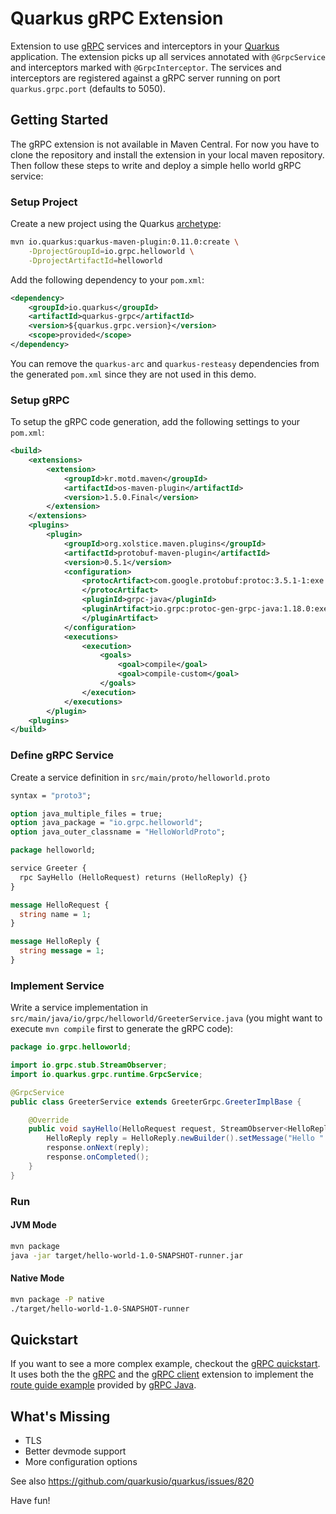 # Quarkus gRPC Extension

Extension to use [gRPC](https://grpc.io/) services and interceptors in your [Quarkus](https://quarkus.io) application. The extension picks up all services annotated with `@GrpcService` and interceptors marked with `@GrpcInterceptor`. The services and interceptors are registered against a gRPC server running on port `quarkus.grpc.port` (defaults to 5050).

## Getting Started

The gRPC extension is not available in Maven Central. For now you have to clone the repository and install the extension in your local maven repository. Then follow these steps to write and deploy a simple hello world gRPC service:

### Setup Project

Create a new project using the Quarkus [archetype](https://quarkus.io/guides/getting-started-guide#bootstrapping-the-project):

```bash
mvn io.quarkus:quarkus-maven-plugin:0.11.0:create \
    -DprojectGroupId=io.grpc.helloworld \
    -DprojectArtifactId=helloworld
``` 

Add the following dependency to your `pom.xml`:

```xml
<dependency>
    <groupId>io.quarkus</groupId>
    <artifactId>quarkus-grpc</artifactId>
    <version>${quarkus.grpc.version}</version>
    <scope>provided</scope>
</dependency>
```

You can remove the `quarkus-arc` and `quarkus-resteasy` dependencies from the generated `pom.xml` since they are not used in this demo.

### Setup gRPC

To setup the gRPC code generation, add the following settings to your `pom.xml`:

```xml
<build>
    <extensions>
        <extension>
            <groupId>kr.motd.maven</groupId>
            <artifactId>os-maven-plugin</artifactId>
            <version>1.5.0.Final</version>
        </extension>
    </extensions>
    <plugins>
        <plugin>
            <groupId>org.xolstice.maven.plugins</groupId>
            <artifactId>protobuf-maven-plugin</artifactId>
            <version>0.5.1</version>
            <configuration>
                <protocArtifact>com.google.protobuf:protoc:3.5.1-1:exe:${os.detected.classifier}
                </protocArtifact>
                <pluginId>grpc-java</pluginId>
                <pluginArtifact>io.grpc:protoc-gen-grpc-java:1.18.0:exe:${os.detected.classifier}
                </pluginArtifact>
            </configuration>
            <executions>
                <execution>
                    <goals>
                        <goal>compile</goal>
                        <goal>compile-custom</goal>
                    </goals>
                </execution>
            </executions>
        </plugin>
    <plugins>
</build>
```

### Define gRPC Service

Create a service definition in `src/main/proto/helloworld.proto`

```proto
syntax = "proto3";

option java_multiple_files = true;
option java_package = "io.grpc.helloworld";
option java_outer_classname = "HelloWorldProto";

package helloworld;

service Greeter {
  rpc SayHello (HelloRequest) returns (HelloReply) {}
}

message HelloRequest {
  string name = 1;
}

message HelloReply {
  string message = 1;
}
```

### Implement Service

Write a service implementation in `src/main/java/io/grpc/helloworld/GreeterService.java` (you might want to execute `mvn compile` first to generate the gRPC code):

```java
package io.grpc.helloworld;

import io.grpc.stub.StreamObserver;
import io.quarkus.grpc.runtime.GrpcService;

@GrpcService
public class GreeterService extends GreeterGrpc.GreeterImplBase {

    @Override
    public void sayHello(HelloRequest request, StreamObserver<HelloReply> response) {
        HelloReply reply = HelloReply.newBuilder().setMessage("Hello " + request.getName()).build();
        response.onNext(reply);
        response.onCompleted();
    }
}
```

### Run

#### JVM Mode  

```bash
mvn package
java -jar target/hello-world-1.0-SNAPSHOT-runner.jar
```

#### Native Mode

```bash
mvn package -P native
./target/hello-world-1.0-SNAPSHOT-runner
```

## Quickstart

If you want to see a more complex example, checkout the [gRPC quickstart](https://github.com/hpehl/quarkus-grpc-quickstart). It uses both the the [gRPC](https://github.com/hpehl/quarkus-grpc-extension) and the [gRPC client](https://github.com/hpehl/quarkus-grpc-client-extension) extension to implement the [route guide example](https://github.com/grpc/grpc-java/tree/v1.18.0/examples#grpc-examples) provided by [gRPC Java](https://github.com/grpc/grpc-java). 

## What's Missing

- TLS
- Better devmode support
- More configuration options

See also https://github.com/quarkusio/quarkus/issues/820

Have fun!

